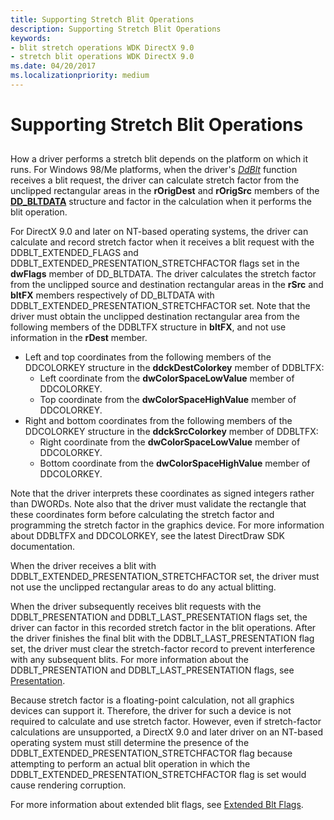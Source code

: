 ```yaml
---
title: Supporting Stretch Blit Operations
description: Supporting Stretch Blit Operations
keywords:
- blit stretch operations WDK DirectX 9.0
- stretch blit operations WDK DirectX 9.0
ms.date: 04/20/2017
ms.localizationpriority: medium
---
```


# Supporting Stretch Blit Operations


## <span id="ddk_supporting_stretch_blit_operations_gg"></span><span id="DDK_SUPPORTING_STRETCH_BLIT_OPERATIONS_GG"></span>


How a driver performs a stretch blit depends on the platform on which it runs. For Windows 98/Me platforms, when the driver's [*DdBlt*](/windows/win32/api/ddrawint/nc-ddrawint-pdd_surfcb_blt) function receives a blit request, the driver can calculate stretch factor from the unclipped rectangular areas in the **rOrigDest** and **rOrigSrc** members of the [**DD\_BLTDATA**](/windows/win32/api/ddrawint/ns-ddrawint-dd_bltdata) structure and factor in the calculation when it performs the blit operation.

For DirectX 9.0 and later on NT-based operating systems, the driver can calculate and record stretch factor when it receives a blit request with the DDBLT\_EXTENDED\_FLAGS and DDBLT\_EXTENDED\_PRESENTATION\_STRETCHFACTOR flags set in the **dwFlags** member of DD\_BLTDATA. The driver calculates the stretch factor from the unclipped source and destination rectangular areas in the **rSrc** and **bltFX** members respectively of DD\_BLTDATA with DDBLT\_EXTENDED\_PRESENTATION\_STRETCHFACTOR set. Note that the driver must obtain the unclipped destination rectangular area from the following members of the DDBLTFX structure in **bltFX**, and not use information in the **rDest** member.

-   Left and top coordinates from the following members of the DDCOLORKEY structure in the **ddckDestColorkey** member of DDBLTFX:
    -   Left coordinate from the **dwColorSpaceLowValue** member of DDCOLORKEY.
    -   Top coordinate from the **dwColorSpaceHighValue** member of DDCOLORKEY.
-   Right and bottom coordinates from the following members of the DDCOLORKEY structure in the **ddckSrcColorkey** member of DDBLTFX:
    -   Right coordinate from the **dwColorSpaceLowValue** member of DDCOLORKEY.
    -   Bottom coordinate from the **dwColorSpaceHighValue** member of DDCOLORKEY.

Note that the driver interprets these coordinates as signed integers rather than DWORDs. Note also that the driver must validate the rectangle that these coordinates form before calculating the stretch factor and programming the stretch factor in the graphics device. For more information about DDBLTFX and DDCOLORKEY, see the latest DirectDraw SDK documentation.

When the driver receives a blit with DDBLT\_EXTENDED\_PRESENTATION\_STRETCHFACTOR set, the driver must not use the unclipped rectangular areas to do any actual blitting.

When the driver subsequently receives blit requests with the DDBLT\_PRESENTATION and DDBLT\_LAST\_PRESENTATION flags set, the driver can factor in this recorded stretch factor in the blit operations. After the driver finishes the final blit with the DDBLT\_LAST\_PRESENTATION flag set, the driver must clear the stretch-factor record to prevent interference with any subsequent blits. For more information about the DDBLT\_PRESENTATION and DDBLT\_LAST\_PRESENTATION flags, see [Presentation](presentation.md).

Because stretch factor is a floating-point calculation, not all graphics devices can support it. Therefore, the driver for such a device is not required to calculate and use stretch factor. However, even if stretch-factor calculations are unsupported, a DirectX 9.0 and later driver on an NT-based operating system must still determine the presence of the DDBLT\_EXTENDED\_PRESENTATION\_STRETCHFACTOR flag because attempting to perform an actual blit operation in which the DDBLT\_EXTENDED\_PRESENTATION\_STRETCHFACTOR flag is set would cause rendering corruption.

For more information about extended blit flags, see [Extended Blt Flags](extended-blt-flags.md).

 

